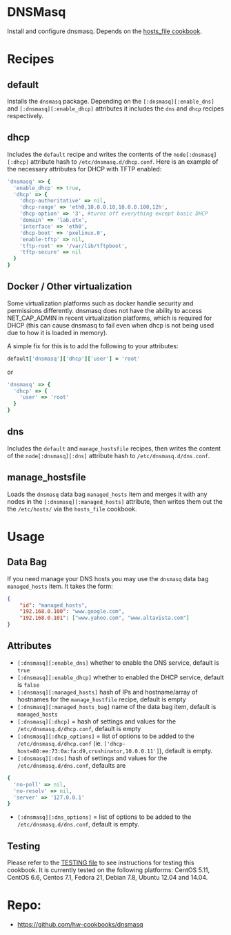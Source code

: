 # DNSMasq

Install and configure dnsmasq. Depends on the [hosts_file cookbook](https://github.com/hw-cookbooks/hosts_file).

# Recipes

## default
Installs the `dnsmasq` package. Depending on the `[:dnsmasq][:enable_dns]` and `[:dnsmasq][:enable_dhcp]` attributes it includes the `dns` and `dhcp` recipes respectively.

## dhcp

Includes the `default` recipe and writes the contents of the `node[:dnsmasq][:dhcp]` attribute hash to `/etc/dnsmasq.d/dhcp.conf`. Here is an example of the necessary attributes for DHCP with TFTP enabled:

```ruby
'dnsmasq' => {
  'enable_dhcp' => true,
  'dhcp' => {
    'dhcp-authoritative' => nil,
    'dhcp-range' => 'eth0,10.0.0.10,10.0.0.100,12h',
    'dhcp-option' => '3', #turns off everything except basic DHCP
    'domain' => 'lab.atx',
    'interface' => 'eth0',
    'dhcp-boot' => 'pxelinux.0',
    'enable-tftp' => nil,
    'tftp-root' => '/var/lib/tftpboot',
    'tftp-secure' => nil
  }
}
```

## Docker / Other virtualization

Some virtualization platforms such as docker handle security and permissions differently. dnsmasq does not have the ability to access NET_CAP_ADMIN in recent virtualization platforms, which is required for DHCP (this can cause dnsmasq to fail even when dhcp is not being used due to how it is loaded in memory). 

A simple fix for this is to add the following to your attributes:

```ruby
default['dnsmasq']['dhcp']['user'] = 'root'
```

or

```ruby
'dnsmasq' => {
  'dhcp' => {
    'user' => 'root'
  }
}
```

## dns

Includes the `default` and `manage_hostsfile` recipes, then writes the content of the `node[:dnsmasq][:dns]` attribute hash to `/etc/dnsmasq.d/dns.conf`.

## manage_hostsfile

Loads the `dnsmasq` data bag `managed_hosts` item and merges it with any nodes in the `[:dnsmasq][:managed_hosts]` attribute, then writes them out the the `/etc/hosts/` via the `hosts_file` cookbook.

# Usage

## Data Bag

If you need manage your DNS hosts you may use the `dnsmasq` data bag `managed_hosts` item. It takes the form:

```json
{
    "id": "managed_hosts",
    "192.168.0.100": "www.google.com",
    "192.168.0.101": ["www.yahoo.com", "www.altavista.com"]
}
```

## Attributes

* `[:dnsmasq][:enable_dns]` whether to enable the DNS service, default is `true`
* `[:dnsmasq][:enable_dhcp]` whether to enabled the DHCP service, default is `false`
* `[:dnsmasq][:managed_hosts]` hash of IPs and hostname/array of hostnames for the `manage_hostfile` recipe, default is empty
* `[:dnsmasq][:managed_hosts_bag]` name of the data bag item, default is `managed_hosts`
* `[:dnsmasq][:dhcp]` = hash of settings and values for the `/etc/dnsmasq.d/dhcp.conf`, default is empty
* `[:dnsmasq][:dhcp_options]` = list of options to be added to the `/etc/dnsmasq.d/dhcp.conf` (ie. `['dhcp-host=80:ee:73:0a:fa:d9,crushinator,10.0.0.11']`), default is empty.
* `[:dnsmasq][:dns]` hash of settings and values for the `/etc/dnsmasq.d/dns.conf`, defaults are
```ruby
{
  'no-poll' => nil,
  'no-resolv' => nil,
  'server' => '127.0.0.1'
}
```
* `[:dnsmasq][:dns_options]` = list of options to be added to the `/etc/dnsmasq.d/dns.conf`, default is empty.

## Testing

Please refer to the [TESTING file](TESTING.md) to see instructions for testing this cookbook. It is currently tested on the following platforms: CentOS 5.11, CentOS 6.6, Centos 7.1, Fedora 21, Debian 7.8, Ubuntu 12.04 and 14.04.

# Repo:

* https://github.com/hw-cookbooks/dnsmasq
